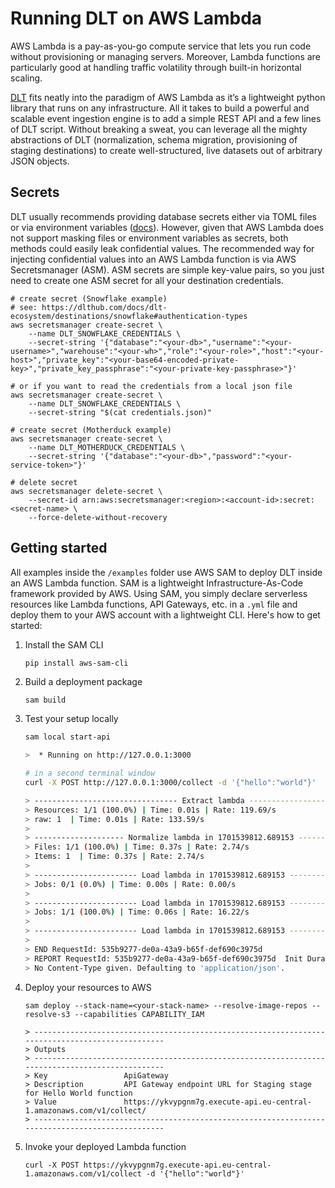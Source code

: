 # Running DLT on AWS Lambda

AWS Lambda is a pay-as-you-go compute service that lets you run code without provisioning or managing servers. Moreover, Lambda functions are particularly good at handling traffic volatility through built-in horizontal scaling.

[DLT](https://dlthub.com/docs/getting-started) fits neatly into the paradigm of AWS Lambda as it’s a lightweight python library that runs on any infrastructure. All it takes to build a powerful and scalable event ingestion engine is to add a simple REST API and a few lines of DLT script. Without breaking a sweat, you can leverage all the mighty abstractions of DLT (normalization, schema migration, provisioning of staging destinations) to create well-structured, live datasets out of arbitrary JSON objects.

## Secrets

DLT usually recommends providing database secrets either via TOML files or via environment variables ([docs](https://dlthub.com/docs/general-usage/credentials/configuration)). However, given that AWS Lambda does not support masking files or environment variables as secrets, both methods could easily leak confidential values. The recommended way for injecting confidential values into an AWS Lambda function is via AWS Secretsmanager (ASM). ASM secrets are simple key-value pairs, so you just need to create one ASM secret for all your destination credentials.

```shell
# create secret (Snowflake example)
# see: https://dlthub.com/docs/dlt-ecosystem/destinations/snowflake#authentication-types
aws secretsmanager create-secret \
    --name DLT_SNOWFLAKE_CREDENTIALS \
    --secret-string '{"database":"<your-db>","username":"<your-username>","warehouse":"<your-wh>","role":"<your-role>","host":"<your-host>","private_key":"<your-base64-encoded-private-key>","private_key_passphrase":"<your-private-key-passphrase>"}'

# or if you want to read the credentials from a local json file
aws secretsmanager create-secret \
    --name DLT_SNOWFLAKE_CREDENTIALS \
    --secret-string "$(cat credentials.json)"

# create secret (Motherduck example)
aws secretsmanager create-secret \
    --name DLT_MOTHERDUCK_CREDENTIALS \
    --secret-string '{"database":"<your-db>","password":"<your-service-token>"}'

# delete secret
aws secretsmanager delete-secret \
    --secret-id arn:aws:secretsmanager:<region>:<account-id>:secret:<secret-name> \
    --force-delete-without-recovery
```

## Getting started

All examples inside the `/examples` folder use AWS SAM to deploy DLT inside an AWS Lambda function. SAM is a lightweight Infrastructure-As-Code framework provided by AWS. Using SAM, you simply declare serverless resources like Lambda functions, API Gateways, etc. in a `.yml` file and deploy them to your AWS account with a lightweight CLI. Here's how to get started:

1. Install the SAM CLI
   ```bash
   pip install aws-sam-cli
   ```
2. Build a deployment package
   ```
   sam build
   ```
3. Test your setup locally

   ```bash
   sam local start-api

   >  * Running on http://127.0.0.1:3000

   # in a second terminal window
   curl -X POST http://127.0.0.1:3000/collect -d '{"hello":"world"}'

   > -------------------------------- Extract lambda --------------------------------
   > Resources: 1/1 (100.0%) | Time: 0.01s | Rate: 119.69/s
   > raw: 1  | Time: 0.01s | Rate: 133.59/s
   >
   > -------------------- Normalize lambda in 1701539812.689153 ---------------------
   > Files: 1/1 (100.0%) | Time: 0.37s | Rate: 2.74/s
   > Items: 1  | Time: 0.37s | Rate: 2.74/s
   >
   > ----------------------- Load lambda in 1701539812.689153 -----------------------
   > Jobs: 0/1 (0.0%) | Time: 0.00s | Rate: 0.00/s
   >
   > ----------------------- Load lambda in 1701539812.689153 -----------------------
   > Jobs: 1/1 (100.0%) | Time: 0.06s | Rate: 16.22/s
   >
   > ----------------------- Load lambda in 1701539812.689153 -----------------------
   >
   > END RequestId: 535b9277-de0a-43a9-b65f-def690c3975d
   > REPORT RequestId: 535b9277-de0a-43a9-b65f-def690c3975d  Init Duration: 1.62 ms  Duration: 17855.55 ms   Billed Duration: 17856 ms       Memory Size: 512 MB       Max Memory Used: 512 MB
   > No Content-Type given. Defaulting to 'application/json'.
   ```

4. Deploy your resources to AWS

   ```
   sam deploy --stack-name=<your-stack-name> --resolve-image-repos --resolve-s3 --capabilities CAPABILITY_IAM

   > ------------------------------------------------------------------------------------------------
   > Outputs
   > ------------------------------------------------------------------------------------------------
   > Key                 ApiGateway
   > Description         API Gateway endpoint URL for Staging stage for Hello World function
   > Value               https://ykvypgnm7g.execute-api.eu-central-1.amazonaws.com/v1/collect/
   > ------------------------------------------------------------------------------------------------
   ```

5. Invoke your deployed Lambda function
   ```
   curl -X POST https://ykvypgnm7g.execute-api.eu-central-1.amazonaws.com/v1/collect -d '{"hello":"world"}'
   ```
